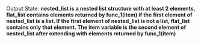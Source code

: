 Output State: **nested_list is a nested list structure with at least 2 elements, flat_list contains elements returned by func_1(item) if the first element of nested_list is a list. If the first element of nested_list is not a list, flat_list contains only that element. The item variable is the second element of nested_list after extending with elements returned by func_1(item)**